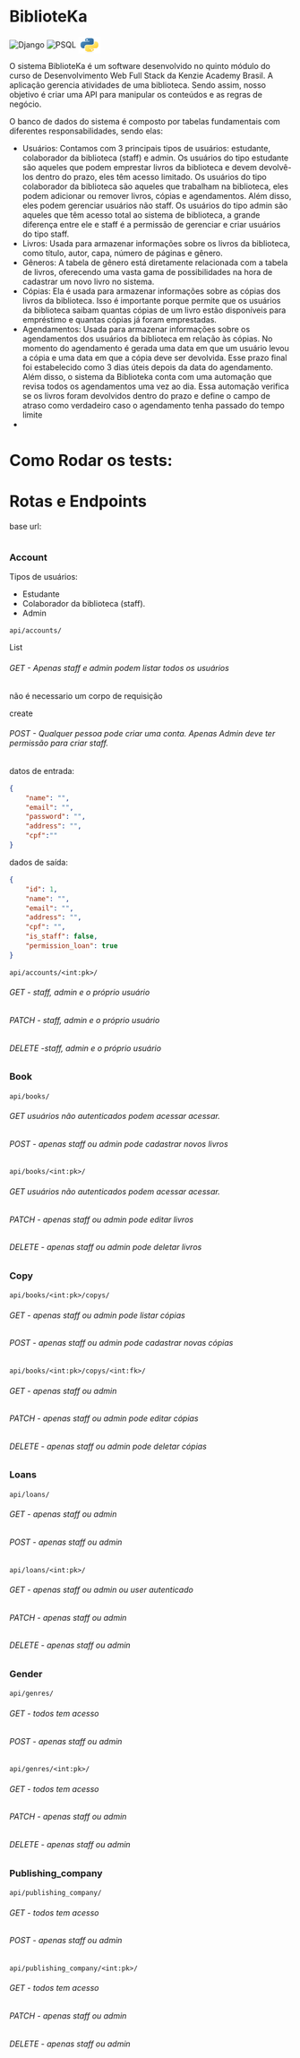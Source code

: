 
# BiblioteKa
<div>
  <img align="center" alt="Django" height="30" width="60" src="https://www.vectorlogo.zone/logos/djangoproject/djangoproject-ar21.svg">
  <img align="center" alt="PSQL" height="30" width="40" src="https://www.vectorlogo.zone/logos/postgresql/postgresql-icon.svg">
  <img align="center" alt="Python" height="30" width="40" src="https://raw.githubusercontent.com/devicons/devicon/master/icons/python/python-original.svg">
</div>

O sistema BiblioteKa é um software desenvolvido no quinto módulo do curso de Desenvolvimento Web Full Stack da Kenzie Academy Brasil. A aplicação gerencia atividades de uma biblioteca. Sendo assim, nosso objetivo é criar uma API para manipular os conteúdos e as regras de negócio.

O banco de dados do sistema é composto por tabelas fundamentais com diferentes responsabilidades, sendo elas:

<ul>
	<li> Usuários: Contamos com 3 principais tipos de usuários: estudante, colaborador da biblioteca (staff) e admin. Os usuários do tipo estudante são aqueles que podem emprestar livros da biblioteca e devem devolvê-los dentro do prazo, eles têm acesso limitado. Os usuários do tipo colaborador da biblioteca são aqueles que trabalham na biblioteca, eles podem adicionar ou remover livros, cópias e agendamentos. Além disso, eles podem gerenciar usuários não staff. Os usuários do tipo admin são aqueles que têm acesso total ao sistema de biblioteca, a grande diferença entre ele e staff é a permissão de gerenciar e criar usuários do tipo staff.</li>
	<li>Livros: Usada para armazenar informações sobre os livros da biblioteca, como título, autor, capa, número de páginas e gênero.</li>
	<li>Gêneros: A tabela de gênero está diretamente relacionada com a tabela de livros, oferecendo uma vasta gama de possibilidades na hora de cadastrar um novo livro no sistema.</li>
	<li>Cópias: Ela é usada para armazenar informações sobre as cópias dos livros da biblioteca. Isso é importante porque permite que os usuários da biblioteca saibam quantas cópias de um livro estão disponíveis para empréstimo e quantas cópias já foram emprestadas.</li>
	<li>Agendamentos: Usada para armazenar informações sobre os agendamentos dos usuários da biblioteca em relação às cópias. No momento do agendamento é gerada uma data em que um usuário levou a cópia e uma data em que a cópia deve ser devolvida. Esse prazo final foi estabelecido como 3 dias úteis depois da data do agendamento. Além disso, o sistema da Biblioteka conta com uma automação que revisa todos os agendamentos uma vez ao dia. Essa automação verifica se os livros foram devolvidos dentro do prazo e define o campo de atraso como verdadeiro caso o agendamento tenha passado do tempo limite</li>
	<li></li>
</ul>





# Como Rodar os tests: 

# Rotas e Endpoints
base url:
```

```
### Account
Tipos de usuários:
<ul>
    <li>Estudante</li>
    <li>Colaborador da biblioteca (staff).</li>
    <li>Admin</li>
</ul>


```
api/accounts/
```
List
###### GET - Apenas staff e admin podem listar todos os usuários
não é necessario um corpo de requisição

create
###### POST - Qualquer pessoa pode criar uma conta. Apenas Admin deve ter permissão para criar staff.

datos de entrada: 
```json
{
	"name": "",
	"email": "",
	"password": "",
	"address": "",
	"cpf":""
}

```
dados de saída:
```json
{
	"id": 1,
	"name": "",
	"email": "",
	"address": "",
	"cpf": "",
	"is_staff": false,
	"permission_loan": true
}

```


```
api/accounts/<int:pk>/
```

###### GET -  staff, admin e o próprio usuário
###### PATCH - staff, admin e o próprio usuário
###### DELETE -staff, admin e o próprio usuário

### Book

```
api/books/
```

###### GET usuários não autenticados podem acessar acessar.


###### POST - apenas staff ou admin pode cadastrar novos livros


```
api/books/<int:pk>/
```	
		
###### GET usuários não autenticados podem acessar acessar.
###### PATCH - apenas staff ou admin pode editar livros
###### DELETE - apenas staff ou admin pode deletar livros


### Copy

```
api/books/<int:pk>/copys/
```
	
###### GET -  apenas staff ou admin pode listar cópias
###### POST - apenas staff ou admin pode cadastrar novas cópias


```
api/books/<int:pk>/copys/<int:fk>/
```
###### GET - apenas staff ou admin
###### PATCH - apenas staff ou admin pode editar cópias
###### DELETE - apenas staff ou admin pode deletar cópias

### Loans

```
api/loans/
```	

###### GET -  apenas staff ou admin
###### POST - apenas staff ou admin 

```
api/loans/<int:pk>/
```	

###### GET - apenas staff ou admin ou user autenticado
###### PATCH - apenas staff ou admin
###### DELETE - apenas staff ou admin 


### Gender
```
api/genres/
```

###### GET -  todos tem acesso
###### POST - apenas staff ou admin

```
api/genres/<int:pk>/
```
		
	
###### GET - todos tem acesso
###### PATCH - apenas staff ou admin
###### DELETE - apenas staff ou admin



### Publishing_company

```
api/publishing_company/
```
		
###### GET -  todos tem acesso
###### POST - apenas staff ou admin

```
api/publishing_company/<int:pk>/
```
		
###### GET - todos tem acesso
###### PATCH - apenas staff ou admin
###### DELETE - apenas staff ou admin



